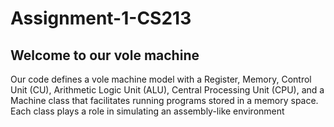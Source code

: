 # Assignment-1-CS213
## Welcome to our vole machine
Our code defines a vole machine model with a Register, Memory, Control Unit (CU), Arithmetic Logic Unit (ALU), Central Processing Unit (CPU), and a Machine class that facilitates running programs stored in a memory space. Each class plays a role in simulating an assembly-like environment
